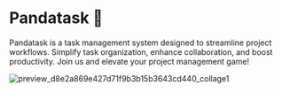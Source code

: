 # Pandatask 🐼

Pandatask is a task management system designed to streamline project workflows. Simplify task organization, enhance collaboration, and boost productivity. Join us and elevate your project management game!

![preview_d8e2a869e427d71f9b3b15b3643cd440_collage1](https://github.com/pandatask/public/assets/140963221/0b0caab6-879f-48ab-b144-becdf2454825)

